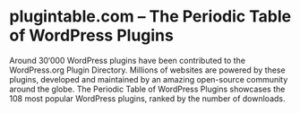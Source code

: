 plugintable.com – The Periodic Table of WordPress Plugins
===========

Around 30‘000 WordPress plugins have been contributed to the WordPress.org Plugin Directory.
Millions of websites are powered by these plugins, developed and maintained by an amazing open-source community around the globe.
The Periodic Table of WordPress Plugins showcases the 108 most popular WordPress plugins, ranked by the number of downloads.
